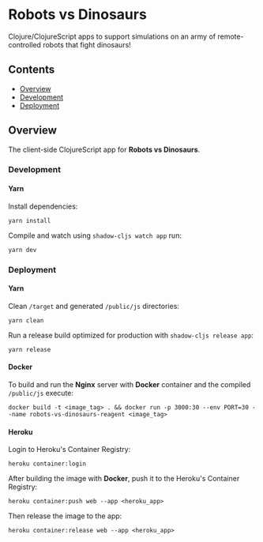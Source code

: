 # Robots vs Dinosaurs

Clojure/ClojureScript apps to support simulations on an army of remote-controlled robots that fight dinosaurs!

## Contents
- [Overview](#overview)
- [Development](#development)
- [Deployment](#deployment)
	
<a name="overview"></a>
## Overview 

The client-side ClojureScript app for **Robots vs Dinosaurs**.


<a name="development"></a>
### Development

#### Yarn

Install dependencies:

`yarn install`

Compile and watch using `shadow-cljs watch app` run:

`yarn dev`


<a name="deployment"></a>
### Deployment

#### Yarn

Clean `/target` and generated `/public/js` directories:

`yarn clean`

Run a release build optimized for production with `shadow-cljs release app`:

`yarn release`

#### Docker

To build and run the **Nginx** server with **Docker** container and the compiled `/public/js` execute:

```posh
docker build -t <image_tag> . && docker run -p 3000:30 --env PORT=30 --name robots-vs-dinosaurs-reagent <image_tag>
```

#### Heroku 

Login to Heroku's Container Registry:

```posh
heroku container:login
```

After building the image with **Docker**, push it to the Heroku's Container Registry:

```posh
heroku container:push web --app <heroku_app>
```

Then release the image to the app:

```posh
heroku container:release web --app <heroku_app>
```